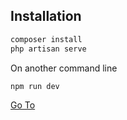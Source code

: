 ## Installation

```bash
composer install
php artisan serve
```

On another command line

```bash
npm run dev
```

[Go To](http://localhost:8000)